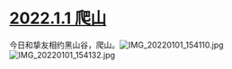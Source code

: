 # [2022.1.1 爬山](https://github.com/zfy68/gitblog/issues/18)

 今日和挚友相约黑山谷，爬山。![IMG_20220101_154110.jpg](https://user-images.githubusercontent.com/37278360/147848457-54f80343-0304-4986-adc3-ae70cd4624b9.jpg)
![IMG_20220101_154132.jpg](https://user-images.githubusercontent.com/37278360/147848458-fc4cbfa0-8314-4de8-b07d-e7855a374489.jpg)